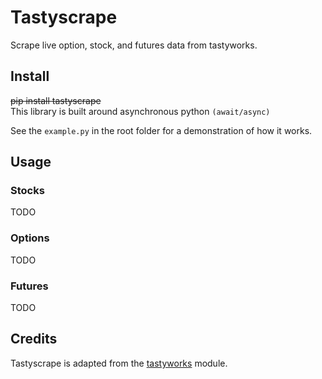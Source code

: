 # Tastyscrape
Scrape live option, stock, and futures data from tastyworks.

## Install

<s>pip install tastyscrape</s> <br>
This library is built around asynchronous python `(await/async)`

See the `example.py` in the root folder for a demonstration of how it works.
## Usage
### Stocks
TODO
### Options
TODO
### Futures 
TODO
## Credits
Tastyscrape is adapted from the [tastyworks](https://github.com/boyan-soubachov/tastyworks_api) module.